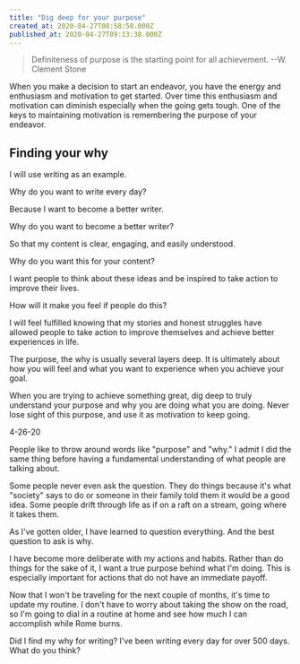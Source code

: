 ```yaml
---
title: "Dig deep for your purpose"
created_at: 2020-04-27T08:58:58.000Z
published_at: 2020-04-27T09:13:38.000Z
---
```

> Definiteness of purpose is the starting point for all achievement. --W. Clement Stone

When you make a decision to start an endeavor, you have the energy and enthusiasm and motivation to get started. Over time this enthusiasm and motivation can diminish especially when the going gets tough. One of the keys to maintaining motivation is remembering the purpose of your endeavor.

Finding your why
----------------

I will use writing as an example.

Why do you want to write every day?

Because I want to become a better writer.

Why do you want to become a better writer?

So that my content is clear, engaging, and easily understood.

Why do you want this for your content?

I want people to think about these ideas and be inspired to take action to improve their lives.

How will it make you feel if people do this?

I will feel fulfilled knowing that my stories and honest struggles have allowed people to take action to improve themselves and achieve better experiences in life.  

The purpose, the why is usually several layers deep. It is ultimately about how you will feel and what you want to experience when you achieve your goal. 

When you are trying to achieve something great, dig deep to truly understand your purpose and why you are doing what you are doing. Never lose sight of this purpose, and use it as motivation to keep going.

4-26-20

People like to throw around words like "purpose" and "why." I admit I did the same thing before having a fundamental understanding of what people are talking about.

Some people never even ask the question. They do things because it's what "society" says to do or someone in their family told them it would be a good idea. Some people drift through life as if on a raft on a stream, going where it takes them.

As I've gotten older, I have learned to question everything. And the best question to ask is why.

I have become more deliberate with my actions and habits. Rather than do things for the sake of it, I want a true purpose behind what I'm doing. This is especially important for actions that do not have an immediate payoff. 

Now that I won't be traveling for the next couple of months, it's time to update my routine. I don't have to worry about taking the show on the road, so I'm going to dial in a routine at home and see how much I can accomplish while Rome burns. 

Did I find my why for writing? I've been writing every day for over 500 days. What do you think?
